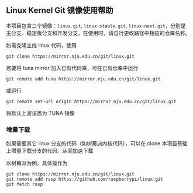 
## Linux Kernel Git 镜像使用帮助

本项目包含三个镜像：`linux.git`, `linux-stable.git`, `linux-next.git`，分别是主分支、稳定版分支和开发分支。在使用时，请自行更改路径中相应的仓库名称。

如需克隆主线 linux 代码，使用

```
git clone https://mirror.nju.edu.cn/git/linux.git
```

若要将 tuna mirror 加入已有代码库，可在已有仓库中运行

```
git remote add tuna https://mirror.nju.edu.cn/git/linux.git
```

或运行

```
git remote set-url origin https://mirror.nju.edu.cn/git/linux.git
```

将默认上游设置为 TUNA 镜像

### 增量下载

如果需要其它 linux 分支的代码（如树莓派内核代码），可以在 clone 本项目基础上增量下载分支的代码，从而加速下载

以树莓派为例，具体操作为

```
git clone https://mirror.nju.edu.cn/git/linux.git
git remote add rasp https://github.com/raspberrypi/linux.git
git fetch rasp
```
